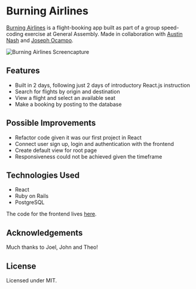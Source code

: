 # Burning Airlines

[Burning Airlines](https://burrrning-airlines.herokuapp.com/) is a flight-booking app built as part of a group speed-coding exercise at General Assembly. Made in collaboration with [Austin Nash](https://github.com/austinnash80) and [Joseph Ocampo](https://github.com/joseph-michael).

![Burning Airlines Screencapture](https://media.giphy.com/media/2tPsnd3ebnmU52106E/giphy.gif)
<br/>

## Features
* Built in 2 days, following just 2 days of introductory React.js instruction
* Search for flights by origin and destination
* View a flight and select an available seat
* Make a booking by posting to the database

## Possible Improvements
* Refactor code given it was our first project in React
* Connect user sign up, login and authentication with the frontend
* Create default view for root page
* Responsiveness could not be achieved given the timeframe

## Technologies Used
* React
* Ruby on Rails
* PostgreSQL  

The code for the frontend lives [here](https://github.com/amandytang/burning-airlines).

## Acknowledgements
Much thanks to Joel, John and Theo!

## License
Licensed under MIT.
